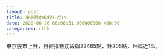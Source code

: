 ```yaml
---
layout: post
title: 東京股市初段升近1%
date: 2020-06-26 08:06:51.000000000 +08:00
categories: rthk
---
```


東京股市上升，日經指數初段報22465點，升205點，升幅近1%。
